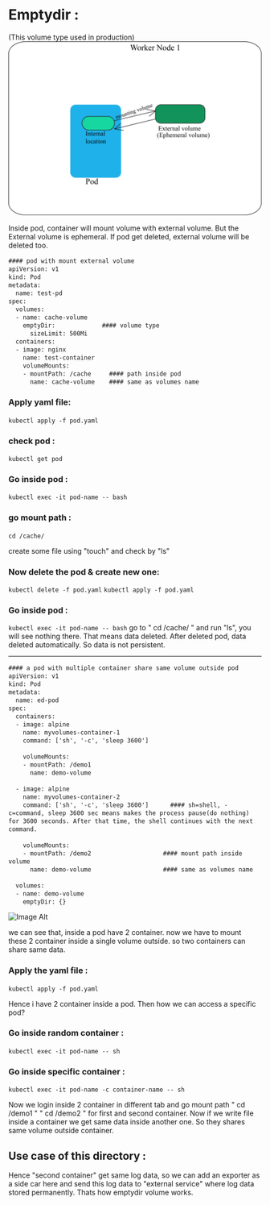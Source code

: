 # Emptydir :

(This volume type used in production)
![Image Alt](https://github.com/sheikhsalmanhossain/kubernetes/blob/ef0008813a330bdc2c67550e4bbd6c06528ee20d/kubernetes-resources/6-volume/2-emptydir/emptydir.jpg)

Inside pod, container will mount volume with external volume. But the External volume is ephemeral. If pod get deleted, external volume will be deleted too.

```
#### pod with mount external volume
apiVersion: v1
kind: Pod
metadata:
  name: test-pd
spec:
  volumes:
  - name: cache-volume
    emptyDir:             #### volume type
      sizeLimit: 500Mi
  containers:
  - image: nginx
    name: test-container
    volumeMounts:
    - mountPath: /cache     #### path inside pod
      name: cache-volume    #### same as volumes name
```

### Apply yaml file:

``` kubectl apply -f pod.yaml ```

### check pod :
``` kubectl get pod ```

### Go inside pod :

``` kubectl exec -it pod-name -- bash ```

### go mount path :
``` cd /cache/ ```

create some file using "touch" and check by "ls"

### Now delete the pod & create new one:
``` kubectl delete -f pod.yaml ```
``` kubectl apply -f pod.yaml ```
### Go inside pod :
``` kubectl exec -it pod-name -- bash ```
go to " cd /cache/ " and run "ls",
you will see nothing there.
That means data deleted. After deleted pod, data deleted automatically. So  data is not persistent.

--------------------------------------------------------------------------------------------------------------

```
#### a pod with multiple container share same volume outside pod
apiVersion: v1
kind: Pod
metadata:
  name: ed-pod
spec:
  containers:
  - image: alpine
    name: myvolumes-container-1
    command: ['sh', '-c', 'sleep 3600']
    
    volumeMounts:
    - mountPath: /demo1
      name: demo-volume

  - image: alpine
    name: myvolumes-container-2
    command: ['sh', '-c', 'sleep 3600']      #### sh=shell, -c=command, sleep 3600 sec means makes the process pause(do nothing) for 3600 seconds. After that time, the shell continues with the next command.
    
    volumeMounts:
    - mountPath: /demo2                    #### mount path inside volume
      name: demo-volume                    #### same as volumes name

  volumes:
  - name: demo-volume
    emptyDir: {}
```

![Image Alt](https://github.com/sheikhsalmanhossain/kubernetes/blob/ef0008813a330bdc2c67550e4bbd6c06528ee20d/kubernetes-resources/6-volume/2-emptydir/emptydir1.jpg)

we can see that, inside a pod have 2 container. now we have to mount these 2 container inside a single volume outside. so two containers can share same data.


### Apply the yaml file :
``` kubectl apply -f pod.yaml ```

Hence i have 2 container inside a pod. Then how we can access a specific pod?
### Go inside random container :

``` kubectl exec -it pod-name -- sh ```

### Go inside specific container :

``` kubectl exec -it pod-name -c container-name -- sh ```

Now we login inside 2 container in different tab and go mount path " cd /demo1 " " cd /demo2 " for first and second container.
Now if we write file inside a container we get same data inside another one. So they shares same volume outside container.

## Use case of this directory :


Hence "second container" get same log data, so we can add an exporter as a side car here and send this log data to "external service" where log data stored permanently.
Thats how emptydir volume works.
